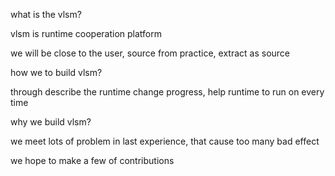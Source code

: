 what is the vlsm?

vlsm is runtime cooperation platform

we will be close to the user, source from practice, extract as source



how we to build vlsm?

through describe the runtime change progress, help runtime to run on every time



why we build vlsm?

we meet lots of problem in last experience, that cause too many bad effect

we hope to make a few of contributions
